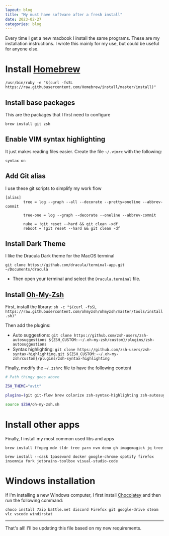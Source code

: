 ```yaml
---
layout: blog
title: "My must have software after a fresh install"
date: 2023-02-27
categories: blog
---
```


Every time I get a new macbook I install the same programs. These are my installation instructions. 
I wrote this mainly for my use, but could be useful for anyone else.

# Install [Homebrew](https://brew.sh/)

`/usr/bin/ruby -e "$(curl -fsSL https://raw.githubusercontent.com/Homebrew/install/master/install)"`

## Install base packages

This are the packages that I first need to configure

`brew install git zsh`

## Enable VIM syntax highlighting

It just makes reading files easier. Create the file `~/.vimrc` with the following:
```
syntax on
```

## Add Git alias

I use these git scripts to simplify my work flow
```
[alias]
        tree = log --graph --all --decorate --pretty=oneline --abbrev-commit

        tree-one = log --graph --decorate --oneline --abbrev-commit

        nuke = !git reset --hard && git clean -xdf
        reboot = !git reset --hard && git clean -df
```

## Install Dark Theme

I like the Dracula Dark theme for the MacOS terminal

`git clone https://github.com/dracula/terminal-app.git ~/Documents/dracula`

- Then open your terminal and select the `Dracula.terminal` file.

## Install [Oh-My-Zsh](https://ohmyz.sh/)

First, install the library: `sh -c "$(curl -fsSL https://raw.githubusercontent.com/ohmyzsh/ohmyzsh/master/tools/install.sh)"`

Then add the plugins:

- Auto suggestions: `git clone https://github.com/zsh-users/zsh-autosuggestions ${ZSH_CUSTOM:-~/.oh-my-zsh/custom}/plugins/zsh-autosuggestions`
- Syntax highlighting: `git clone https://github.com/zsh-users/zsh-syntax-highlighting.git ${ZSH_CUSTOM:-~/.oh-my-zsh/custom}/plugins/zsh-syntax-highlighting`

Finally, modify the `~/.zshrc` file to have the following content

```sh
# Path thingy goes above

ZSH_THEME="avit"

plugins=(git git-flow brew colorize zsh-syntax-highlighting zsh-autosuggestions)

source $ZSH/oh-my-zsh.sh
```

# Install other apps

Finally, I install my most common used libs and apps

`brew install ffmpeg mdv tldr tree yarn nvm deno gh imagemagick jq tree`

`brew install --cask 1password docker google-chrome spotify firefox insomnia fork jetbrains-toolbox visual-studio-code`

# Windows installation

If I'm installing a new Windows computer, I first install [Chocolatey](https://chocolatey.org/install) and then run the following command:

`choco install 7zip battle.net discord Firefox git google-drive steam vlc vscode windirstat`

---

That's all! I'll be updating this file based on my new requirements.
